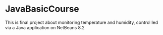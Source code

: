 # JavaBasicCourse
This is final project about monitoring temperature and humidity, control led via a Java application on NetBeans 8.2
